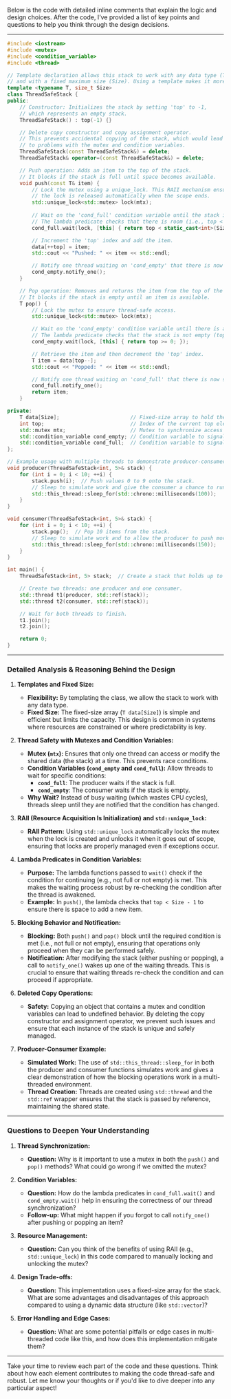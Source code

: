Below is the code with detailed inline comments that explain the logic and design choices. After the code, I’ve provided a list of key points and questions to help you think through the design decisions.

---

```cpp
#include <iostream>
#include <mutex>
#include <condition_variable>
#include <thread>

// Template declaration allows this stack to work with any data type (T)
// and with a fixed maximum size (Size). Using a template makes it more reusable.
template <typename T, size_t Size>
class ThreadSafeStack {
public:
    // Constructor: Initializes the stack by setting 'top' to -1,
    // which represents an empty stack.
    ThreadSafeStack() : top(-1) {}

    // Delete copy constructor and copy assignment operator.
    // This prevents accidental copying of the stack, which would lead
    // to problems with the mutex and condition variables.
    ThreadSafeStack(const ThreadSafeStack&) = delete;
    ThreadSafeStack& operator=(const ThreadSafeStack&) = delete;

    // Push operation: Adds an item to the top of the stack.
    // It blocks if the stack is full until space becomes available.
    void push(const T& item) {
        // Lock the mutex using a unique_lock. This RAII mechanism ensures that
        // the lock is released automatically when the scope ends.
        std::unique_lock<std::mutex> lock(mtx);
        
        // Wait on the 'cond_full' condition variable until the stack is not full.
        // The lambda predicate checks that there is room (i.e., top < Size - 1).
        cond_full.wait(lock, [this] { return top < static_cast<int>(Size) - 1; });

        // Increment the 'top' index and add the item.
        data[++top] = item;
        std::cout << "Pushed: " << item << std::endl;

        // Notify one thread waiting on 'cond_empty' that there is now an item available.
        cond_empty.notify_one();
    }

    // Pop operation: Removes and returns the item from the top of the stack.
    // It blocks if the stack is empty until an item is available.
    T pop() {
        // Lock the mutex to ensure thread-safe access.
        std::unique_lock<std::mutex> lock(mtx);

        // Wait on the 'cond_empty' condition variable until there is an item to pop.
        // The lambda predicate checks that the stack is not empty (top >= 0).
        cond_empty.wait(lock, [this] { return top >= 0; });

        // Retrieve the item and then decrement the 'top' index.
        T item = data[top--];
        std::cout << "Popped: " << item << std::endl;

        // Notify one thread waiting on 'cond_full' that there is now space available.
        cond_full.notify_one();
        return item;
    }

private:
    T data[Size];                       // Fixed-size array to hold the stack elements.
    int top;                            // Index of the current top element in the stack.
    std::mutex mtx;                     // Mutex to synchronize access to the stack.
    std::condition_variable cond_empty; // Condition variable to signal when the stack is not empty.
    std::condition_variable cond_full;  // Condition variable to signal when the stack is not full.
};

// Example usage with multiple threads to demonstrate producer-consumer scenario.
void producer(ThreadSafeStack<int, 5>& stack) {
    for (int i = 0; i < 10; ++i) {
        stack.push(i);  // Push values 0 to 9 onto the stack.
        // Sleep to simulate work and give the consumer a chance to run.
        std::this_thread::sleep_for(std::chrono::milliseconds(100));
    }
}

void consumer(ThreadSafeStack<int, 5>& stack) {
    for (int i = 0; i < 10; ++i) {
        stack.pop();  // Pop 10 items from the stack.
        // Sleep to simulate work and to allow the producer to push more items.
        std::this_thread::sleep_for(std::chrono::milliseconds(150));
    }
}

int main() {
    ThreadSafeStack<int, 5> stack;  // Create a stack that holds up to 5 integers.

    // Create two threads: one producer and one consumer.
    std::thread t1(producer, std::ref(stack));
    std::thread t2(consumer, std::ref(stack));

    // Wait for both threads to finish.
    t1.join();
    t2.join();

    return 0;
}
```

---

### Detailed Analysis & Reasoning Behind the Design

1. **Templates and Fixed Size:**
   - **Flexibility:** By templating the class, we allow the stack to work with any data type.
   - **Fixed Size:** The fixed-size array (`T data[Size]`) is simple and efficient but limits the capacity. This design is common in systems where resources are constrained or where predictability is key.

2. **Thread Safety with Mutexes and Condition Variables:**
   - **Mutex (`mtx`):** Ensures that only one thread can access or modify the shared data (the stack) at a time. This prevents race conditions.
   - **Condition Variables (`cond_empty` and `cond_full`):** Allow threads to wait for specific conditions:
     - **`cond_full`**: The producer waits if the stack is full.
     - **`cond_empty`**: The consumer waits if the stack is empty.
   - **Why Wait?** Instead of busy waiting (which wastes CPU cycles), threads sleep until they are notified that the condition has changed.

3. **RAII (Resource Acquisition Is Initialization) and `std::unique_lock`:**
   - **RAII Pattern:** Using `std::unique_lock` automatically locks the mutex when the lock is created and unlocks it when it goes out of scope, ensuring that locks are properly managed even if exceptions occur.

4. **Lambda Predicates in Condition Variables:**
   - **Purpose:** The lambda functions passed to `wait()` check if the condition for continuing (e.g., not full or not empty) is met. This makes the waiting process robust by re-checking the condition after the thread is awakened.
   - **Example:** In `push()`, the lambda checks that `top < Size - 1` to ensure there is space to add a new item.

5. **Blocking Behavior and Notification:**
   - **Blocking:** Both `push()` and `pop()` block until the required condition is met (i.e., not full or not empty), ensuring that operations only proceed when they can be performed safely.
   - **Notification:** After modifying the stack (either pushing or popping), a call to `notify_one()` wakes up one of the waiting threads. This is crucial to ensure that waiting threads re-check the condition and can proceed if appropriate.

6. **Deleted Copy Operations:**
   - **Safety:** Copying an object that contains a mutex and condition variables can lead to undefined behavior. By deleting the copy constructor and assignment operator, we prevent such issues and ensure that each instance of the stack is unique and safely managed.

7. **Producer-Consumer Example:**
   - **Simulated Work:** The use of `std::this_thread::sleep_for` in both the producer and consumer functions simulates work and gives a clear demonstration of how the blocking operations work in a multi-threaded environment.
   - **Thread Creation:** Threads are created using `std::thread` and the `std::ref` wrapper ensures that the stack is passed by reference, maintaining the shared state.

---

### Questions to Deepen Your Understanding

1. **Thread Synchronization:**
   - **Question:** Why is it important to use a mutex in both the `push()` and `pop()` methods? What could go wrong if we omitted the mutex?
   
2. **Condition Variables:**
   - **Question:** How do the lambda predicates in `cond_full.wait()` and `cond_empty.wait()` help in ensuring the correctness of our thread synchronization?
   - **Follow-up:** What might happen if you forgot to call `notify_one()` after pushing or popping an item?

3. **Resource Management:**
   - **Question:** Can you think of the benefits of using RAII (e.g., `std::unique_lock`) in this code compared to manually locking and unlocking the mutex?

4. **Design Trade-offs:**
   - **Question:** This implementation uses a fixed-size array for the stack. What are some advantages and disadvantages of this approach compared to using a dynamic data structure (like `std::vector`)?

5. **Error Handling and Edge Cases:**
   - **Question:** What are some potential pitfalls or edge cases in multi-threaded code like this, and how does this implementation mitigate them?

---

Take your time to review each part of the code and these questions. Think about how each element contributes to making the code thread-safe and robust. Let me know your thoughts or if you'd like to dive deeper into any particular aspect!